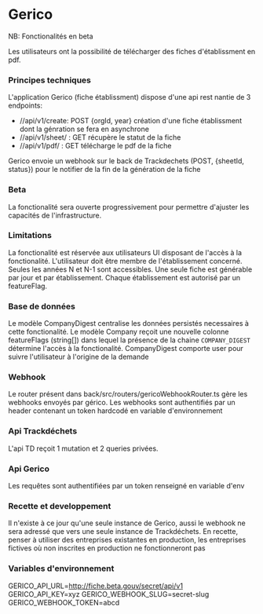 # Gerico

NB: Fonctionalités en beta

Les utilisateurs ont la possibilité de télécharger des fiches d'établissment en pdf.

### Principes techniques

L'application Gerico (fiche établissment) dispose d'une api rest nantie de 3 endpoints:

- /<secret-slug>/api/v1/create: POST {orgId, year} création d'une fiche établissment dont la génration se fera en asynchrone
- /<secret-slug>/api/v1/sheet/<sheetId> : GET récupère le statut de la fiche
- /<secret-slug>/api/v1/pdf/<sheetId> : GET télécharge le pdf de la fiche

Gerico envoie un webhook sur le back de Trackdechets (POST, {sheetId, status}) pour le notifier de la fin de la génération de la fiche

### Beta

La fonctionalité sera ouverte progressivement pour permettre d'ajuster les capacités de l'infrastructure.

### Limitations

La fonctionalité est réservée aux utilisateurs UI disposant de l'accès à la fonctionalité.
L'utilisateur doit être membre de l'établissement concerné.
Seules les années N et N-1 sont accessibles.
Une seule fiche est générable par jour et par établissement.
Chaque établissement est autorisé par un featureFlag.

### Base de données

Le modèle CompanyDigest centralise les données persistés necessaires à cette fonctionalité.
Le modèle Company reçoit une nouvelle colonne featureFlags (string[]) dans lequel la présence de la chaine `COMPANY_DIGEST` détermine l'accès à la fonctionalité.
CompanyDigest comporte user pour suivre l'utilisateur à l'origine de la demande

### Webhook

Le router présent dans back/src/routers/gericoWebhookRouter.ts gère les webhooks envoyés par gérico.
Les webhooks sont authentifiés par un header contenant un token hardcodé en variable d'environnement

### Api Trackdéchets

L'api TD reçoit 1 mutation et 2 queries privées.

### Api Gerico

Les requêtes sont authentifiées par un token renseigné en variable d'env

### Recette et developpement

Il n'existe à ce jour qu'une seule instance de Gerico, aussi le webhook ne sera adressé que vers une seule instance de Trackdéchets. En recette, penser à utiliser des entreprises existantes en production, les entreprises fictives où non inscrites en production ne fonctionneront pas

### Variables d'environnement

GERICO_API_URL=http://fiche.beta.gouv/secret/api/v1
GERICO_API_KEY=xyz
GERICO_WEBHOOK_SLUG=secret-slug
GERICO_WEBHOOK_TOKEN=abcd
